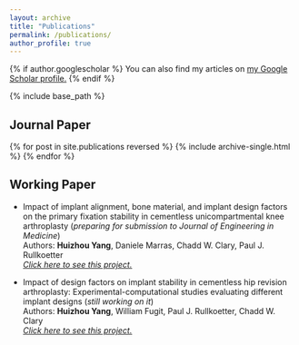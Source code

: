 ```yaml
---
layout: archive
title: "Publications"
permalink: /publications/
author_profile: true
---
```

{% if author.googlescholar %}
  You can also find my articles on <u><a href="{{author.googlescholar}}">my Google Scholar profile</a>.</u>
{% endif %}

{% include base_path %}
## Journal Paper
{% for post in site.publications reversed %}
  {% include archive-single.html %}
{% endfor %}

## Working Paper
- Impact of implant alignment, bone material, and implant design factors on the primary fixation stability in cementless unicompartmental knee arthroplasty (*preparing for submission to Journal of Engineering in Medicine*)<br>Authors: **Huizhou Yang**, Daniele Marras, Chadd W. Clary, Paul J. Rullkoetter<br>[*Click here to see this project.*](hhttps://yanghuizhou1122.github.io//portfolio/portfolio-3-micromotion-sensitivity/)

- Impact of design factors on implant stability in cementless hip revision arthroplasty: Experimental-computational studies evaluating different implant designs (*still working on it*)<br>Authors: **Huizhou Yang**, William Fugit, Paul J. Rullkoetter, Chadd W. Clary<br>[*Click here to see this project.*](https://yanghuizhou1122.github.io//portfolio/portfolio-4-hip-micromotion/)

